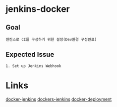 # jenkins-docker



## Goal
```text
젠킨스로 CI를 구성하기 위한 설정(Dev환경 구성완료)
```

## Expected Issue
```
1. Set up Jenkins Webhook 
```

# Links
[docker-jenkins](https://jojoldu.tistory.com/139)
[dockers-jenkins](http://tora-it-kingdom.tistory.com/21)
[docker-deployment](https://subicura.com/2016/06/07/zero-downtime-docker-deployment.html)

